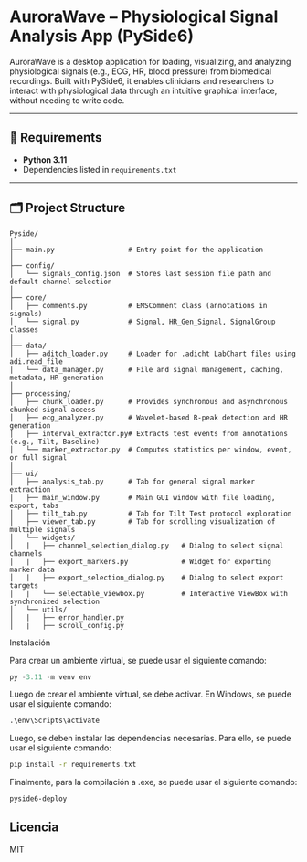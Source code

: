 # AuroraWave – Physiological Signal Analysis App (PySide6)

AuroraWave is a desktop application for loading, visualizing, and analyzing physiological signals (e.g., ECG, HR, blood pressure) from biomedical recordings. Built with PySide6, it enables clinicians and researchers to interact with physiological data through an intuitive graphical interface, without needing to write code.

---

## 🧰 Requirements

- **Python 3.11**
- Dependencies listed in `requirements.txt`

---

## 🗂️ Project Structure

```plaintext
Pyside/
│
├── main.py                  # Entry point for the application
│
├── config/
│   └── signals_config.json  # Stores last session file path and default channel selection
│
├── core/
│   ├── comments.py          # EMSComment class (annotations in signals)
│   └── signal.py            # Signal, HR_Gen_Signal, SignalGroup classes
│
├── data/
│   ├── aditch_loader.py     # Loader for .adicht LabChart files using adi.read_file
│   └── data_manager.py      # File and signal management, caching, metadata, HR generation
│
├── processing/
│   ├── chunk_loader.py      # Provides synchronous and asynchronous chunked signal access
│   ├── ecg_analyzer.py      # Wavelet-based R-peak detection and HR generation
│   ├── interval_extractor.py# Extracts test events from annotations (e.g., Tilt, Baseline)
│   └── marker_extractor.py  # Computes statistics per window, event, or full signal
│
├── ui/
│   ├── analysis_tab.py      # Tab for general signal marker extraction
│   ├── main_window.py       # Main GUI window with file loading, export, tabs
│   ├── tilt_tab.py          # Tab for Tilt Test protocol exploration
│   ├── viewer_tab.py        # Tab for scrolling visualization of multiple signals
│   └── widgets/
│   |   ├── channel_selection_dialog.py   # Dialog to select signal channels
│   |   ├── export_markers.py             # Widget for exporting marker data
│   |   ├── export_selection_dialog.py    # Dialog to select export targets
│   |   └── selectable_viewbox.py         # Interactive ViewBox with synchronized selection
│   └── utils/
│   |   ├── error_handler.py   
│   |   ├── scroll_config.py   

```



Instalación

Para crear un ambiente virtual, se puede usar el siguiente comando:

```python
py -3.11 -m venv env
```

Luego de crear el ambiente virtual, se debe activar. En Windows, se puede usar el siguiente comando:

```cmd
.\env\Scripts\activate
```

Luego, se deben instalar las dependencias necesarias. Para ello, se puede usar el siguiente comando:

```cmd
pip install -r requirements.txt
```

Finalmente, para la compilación a .exe, se puede usar el siguiente comando:

```cmd
pyside6-deploy
```

## Licencia

MIT
